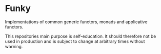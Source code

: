 # Funky

Implementations of common generic functors, monads and applicative functors.

This repositories main purpose is self-education. It should therefore not be
used in production and is subject to change at arbitrary times without warning.